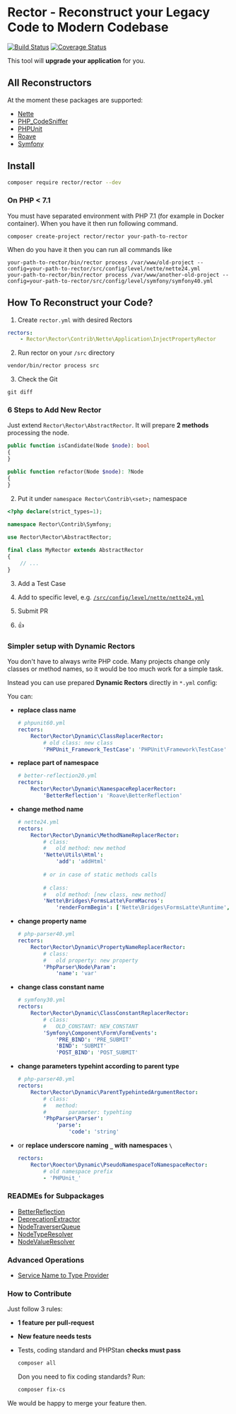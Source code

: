 # Rector - Reconstruct your Legacy Code to Modern Codebase 

[![Build Status](https://img.shields.io/travis/RectorPHP/Rector/master.svg?style=flat-square)](https://travis-ci.org/RectorPHP/Rector)
[![Coverage Status](https://img.shields.io/coveralls/RectorPHP/Rector/master.svg?style=flat-square)](https://coveralls.io/github/RectorPHP/Rector?branch=master)

This tool will **upgrade your application** for you.

## All Reconstructors

At the moment these packages are supported:

- [Nette](/src/config/level/nette)
- [PHP_CodeSniffer](/src/config/level/php-code-sniffer)
- [PHPUnit](/src/config/level/phpunit)
- [Roave](/src/config/level/roave)
- [Symfony](/src/config/level/symfony)


## Install

```bash
composer require rector/rector --dev
```

### On PHP < 7.1

You must have separated environment with PHP 7.1 (for example in Docker container). When you have it then run following command.

```
composer create-project rector/rector your-path-to-rector
```

When do you have it then you can run all commands like

```
your-path-to-rector/bin/rector process /var/www/old-project --config=your-path-to-rector/src/config/level/nette/nette24.yml
your-path-to-rector/bin/rector process /var/www/another-old-project --config=your-path-to-rector/src/config/level/symfony/symfony40.yml
```

## How To Reconstruct your Code?

1. Create `rector.yml` with desired Rectors

```yml
rectors:
    - Rector\Rector\Contrib\Nette\Application\InjectPropertyRector
```

2. Run rector on your `/src` directory

```bash
vendor/bin/rector process src
```

3. Check the Git

```
git diff
```


### 6 Steps to Add New Rector

Just extend `Rector\Rector\AbstractRector`.
It will prepare **2 methods** processing the node.

```php
public function isCandidate(Node $node): bool
{
}

public function refactor(Node $node): ?Node
{
}
```

2. Put it under `namespace Rector\Contrib\<set>;` namespace

```php
<?php declare(strict_types=1);

namespace Rector\Contrib\Symfony;
    
use Rector\Rector\AbstractRector;

final class MyRector extends AbstractRector
{
    // ...
}
```

3. Add a Test Case

4. Add to specific level, e.g. [`/src/config/level/nette/nette24.yml`](/src/config/level/nette/nette24.yml)

5. Submit PR
 
6. :+1:   


### Simpler setup with Dynamic Rectors

You don't have to always write PHP code. Many projects change only classes or method names, so it would be too much work for a simple task.

Instead you can use prepared **Dynamic Rectors** directly in `*.yml` config:

You can:

- **replace class name**

    ```yml
    # phpunit60.yml
    rectors:
        Rector\Rector\Dynamic\ClassReplacerRector:
            # old class: new class
            'PHPUnit_Framework_TestCase': 'PHPUnit\Framework\TestCase'
    ```

- **replace part of namespace**

    ```yml
    # better-reflection20.yml
    rectors:
        Rector\Rector\Dynamic\NamespaceReplacerRector:
            'BetterReflection': 'Roave\BetterReflection'
    ```

- **change method name**

    ```yml
    # nette24.yml
    rectors:
        Rector\Rector\Dynamic\MethodNameReplacerRector:
            # class:
            #   old method: new method
            'Nette\Utils\Html':
                'add': 'addHtml'
            
            # or in case of static methods calls
             
            # class:
            #   old method: [new class, new method] 
            'Nette\Bridges\FormsLatte\FormMacros':
                'renderFormBegin': ['Nette\Bridges\FormsLatte\Runtime', 'renderFormBegin']
    ```

- **change property name**

    ```yml
    # php-parser40.yml
    rectors:
        Rector\Rector\Dynamic\PropertyNameReplacerRector:
            # class:
            #   old property: new property
            'PhpParser\Node\Param':
                'name': 'var'
    ```

- **change class constant name**

    ```yml
    # symfony30.yml
    rectors:
        Rector\Rector\Dynamic\ClassConstantReplacerRector:
            # class:
            #   OLD_CONSTANT: NEW_CONSTANT
            'Symfony\Component\Form\FormEvents':
                'PRE_BIND': 'PRE_SUBMIT'
                'BIND': 'SUBMIT'
                'POST_BIND': 'POST_SUBMIT'
    ```

- **change parameters typehint according to parent type**

    ```yml
    # php-parser40.yml
    rectors:
        Rector\Rector\Dynamic\ParentTypehintedArgumentRector:
            # class:
            #   method:
            #       parameter: typehting
            'PhpParser\Parser':
                'parse':
                    'code': 'string'
    ```

- or **replace underscore naming `_` with namespaces `\`**

    ```yml
    rectors:
        Rector\Roector\Dynamic\PseudoNamespaceToNamespaceRector:
            # old namespace prefix
            - 'PHPUnit_'
    ```


### READMEs for Subpackages

- [BetterReflection](/packages/BetterReflection/README.md)
- [DeprecationExtractor](/packages/DeprecationExtractor/README.md)
- [NodeTraverserQueue](/packages/NodeTraverserQueue/README.md)
- [NodeTypeResolver](/packages/NodeTypeResolver/README.md)
- [NodeValueResolver](/packages/NodeValueResolver/README.md)


### Advanced Operations


- [Service Name to Type Provider](/docs/ServiceNameToTypeProvider.md)


### How to Contribute

Just follow 3 rules:

- **1 feature per pull-request**
- **New feature needs tests**
- Tests, coding standard and PHPStan **checks must pass**

    ```bash
    composer all
    ```

    Don you need to fix coding standards? Run:

    ```bash
    composer fix-cs
    ```

We would be happy to merge your feature then.
